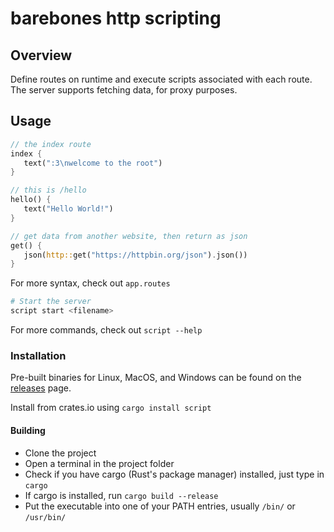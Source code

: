 # barebones http scripting

## Overview

Define routes on runtime and execute scripts associated with each route. The server supports fetching data, for proxy purposes.

## Usage

```rust
// the index route
index {
   text(":3\nwelcome to the root")
}

// this is /hello
hello() {
   text("Hello World!")
}

// get data from another website, then return as json
get() {
   json(http::get("https://httpbin.org/json").json())
}
```

For more syntax, check out `app.routes`

```bash
# Start the server
script start <filename>
```

For more commands, check out `script --help`

### Installation

Pre-built binaries for Linux, MacOS, and Windows can be found on the [releases](releases) page.

Install from crates.io using `cargo install script`

#### Building

- Clone the project
- Open a terminal in the project folder
- Check if you have cargo (Rust's package manager) installed, just type in `cargo`
- If cargo is installed, run `cargo build --release`
- Put the executable into one of your PATH entries, usually `/bin/` or `/usr/bin/`
